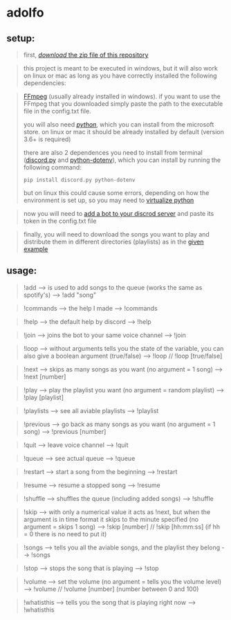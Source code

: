 # adolfo
## setup:

>first, [*download* the zip file of this repository](https://github.com/iarwin/adolfo/archive/refs/heads/main.zip)

>this project is meant to be executed in windows, but it will also work on linux or mac as long as you have correctly installed the following dependencies:

>[FFmpeg](https://ffmpeg.org/download.html) (usually already installed in windows). if you want to use the FFmpeg that you downloaded simply paste the path to the executable file in the config.txt file.
>
>you will also need [*python*](https://www.python.org/downloads/), which you can install from the microsoft store. on linux or mac it should be already installed by default (version 3.6+ is required)
>
>there are also 2 dependences you need to install from terminal ([discord.py](https://pypi.org/project/discord.py/) and [python-dotenv](https://pypi.org/project/python-dotenv/)), which you can install by running the following command:
>
>```pip install discord.py python-dotenv```
>
>but on linux this could cause some errors, depending on how the environment is set up, so you may need to [virtualize python](https://docs.python.org/3/library/venv.html)

>now you will need to [add a bot to your discrod server](https://realpython.com/how-to-make-a-discord-bot-python/) and paste its token in the config.txt file

>finally, you will need to download the songs you want to play and distribute them in different directories (playlists) as in the [given example](https://github.com/iarwin/adolfo/tree/main/media/playlists/songs)


## usage:
> !add       -->   is used to add songs to the queue (works the same as spotify's)  --> !add "song"

> !commands  -->   the help I made  --> !commands

> !help      -->   the default help by discord  -->  !help

> !join      -->   joins the bot to your same voice channel  -->  !join

> !loop      -->   without arguments tells you the state of the variable, you can also give a boolean argument (true/false)  -->  !loop  //  !loop [true/false]

> !next      -->   skips as many songs as you want (no argument = 1 song)  -->  !next [number]

> !play      -->   play the playlist you want (no argument = random playlist) --> !play [playlist]

> !playlists  -->  see all aviable playlists --> !playlist

> !previous   -->  go back as many songs as you want (no argument = 1 song)  -->  !previous [number]

> !quit      -->  leave voice channel  --> !quit

> !queue    -->   see actual queue  --> !queue

> !restart  -->   start a song from the beginning --> !restart

> !resume  -->    resume a stopped song  -->  !resume

> !shuffle  -->   shuffles the queue (including added songs) --> !shuffle

> !skip    -->    with only a numerical value it acts as !next, but when the argument is in time format it skips to the minute specified (no argument = skips 1 song) --> !skip [number]  //  !skip [hh:mm:ss] (if hh = 0 there is no need to put it)

> !songs   -->    tells you all the aviable songs, and the playlist they belong  -->  !songs

> !stop    -->    stops the song that is playing  -->  !stop

> !volume  -->    set the volume (no argument = tells you the volume level)  --> !volume  //  !volume [number] (number between 0 and 100)

> !whatisthis  -->  tells you the song that is playing right now  -->  !whatisthis
